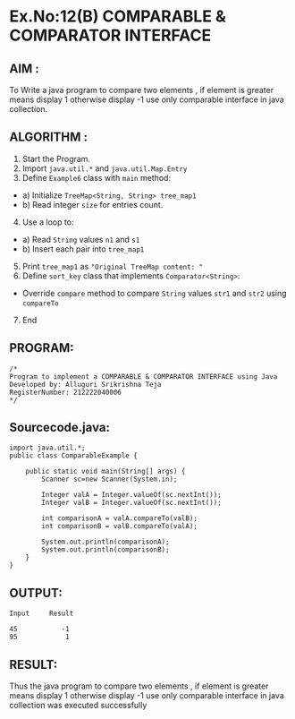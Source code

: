 # Ex.No:12(B)   COMPARABLE & COMPARATOR INTERFACE
## AIM :
To Write a java program to compare two elements , if element is greater means display 1 otherwise display -1 use only comparable interface in java collection.


## ALGORITHM :
1.	Start the Program.
2.	Import `java.util.*` and `java.util.Map.Entry`
3.	Define `Example6` class with `main` method:
-	a) Initialize `TreeMap<String, String> tree_map1`
-	b) Read integer `size` for entries count.
4.	Use a loop to:
-	a) Read `String` values `n1` and `s1`
-	b) Insert each pair into `tree_map1`
5.	Print `tree_map1` as `"Original TreeMap content: "`
6.	Define `sort_key` class that implements `Comparator<String>`:
-	Override `compare` method to compare `String` values `str1` and `str2` using
`compareTo`
7.	End


## PROGRAM:
 ```
/*
Program to implement a COMPARABLE & COMPARATOR INTERFACE using Java
Developed by: Alluguri Srikrishna Teja
RegisterNumber: 212222040006
*/
```

## Sourcecode.java:
```
import java.util.*;
public class ComparableExample {

    public static void main(String[] args) {
        Scanner sc=new Scanner(System.in);
        
        Integer valA = Integer.valueOf(sc.nextInt());
        Integer valB = Integer.valueOf(sc.nextInt());

        int comparisonA = valA.compareTo(valB);
        int comparisonB = valB.compareTo(valA);

        System.out.println(comparisonA);
        System.out.println(comparisonB);
    }
}
```

## OUTPUT:
```
Input     Result

45           -1
95            1
```


## RESULT:
Thus the java program to compare two elements , if element is greater means display 1 otherwise display -1 use only comparable interface in java collection was executed successfully




